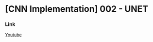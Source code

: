 # [CNN Implementation] 002 - UNET

### Link
[Youtube](https://github.com/hanyoseob/youtube-002-pytorch-unet)
